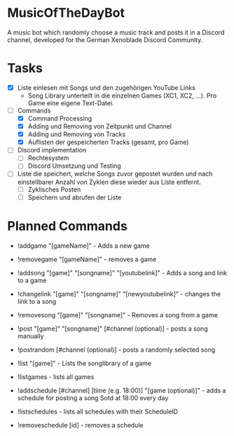 # MusicOfTheDayBot
 A music bot which randomly choose a music track and posts it in a Discord channel, developed for the German Xenoblade Discord Community.
 
# Tasks
- [x] Liste einlesen mit Songs und den zugehörigen YouTube Links
	- Song Library unterteilt in die einzelnen Games (XC1, XC2, ...). Pro Game eine eigene Text-Datei.
- [ ] Commands
	- [x] Command Processing
	- [x] Adding und Removing von Zeitpunkt und Channel
	- [x] Adding und Removing von Tracks
	- [x] Auflisten der gespeicherten Tracks (gesamt, pro Game)
- [ ] Discord implementation
	- [ ] Rechtesystem
	- [ ] Discord Umsetzung und Testing
- [ ] Liste die speichert, welche Songs zuvor gepostet wurden und nach einstellbarer Anzahl von Zyklen diese wieder aus Liste entfernt.
	- [ ] Zyklisches Posten
	- [ ] Speichern und abrufen der Liste

# Planned Commands
- !addgame "[gameName]" - Adds a new game
- !removegame "[gameName]" - removes a game
- !addsong "[game]" "[songname]" "[youtubelink]" - Adds a song and link to a game
- !changelink "[game]" "[songname]" "[newyoutubelink]" - changes the link to a song
- !removesong "[game]" "[songname]" - Removes a song from a game
 
- !post "[game]" "[songname]" [#channel (optional)] - posts a song manually
- !postrandom [#channel (optional)] - posts a randomly selected song

- !list "[game]" - Lists the songlibrary of a game
- !listgames - lists all games

- !addschedule [#channel] [time (e.g. 18:00)] "[game (optional)]" - adds a schedule for posting a song Sotd at 18:00 every day
- !listschedules - lists all schedules with their ScheduleID
- !removeschedule [id] - removes a schedule
